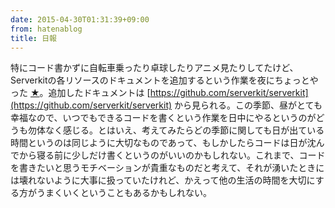 ```yaml
---
date: 2015-04-30T01:31:39+09:00
from: hatenablog
title: 日報
---
```

特にコード書かずに自転車乗ったり卓球したりアニメ見たりしてたけど、Serverkitの各リソースのドキュメントを追加するという作業を夜にちょっとやった [★](https://github.com/serverkit/serverkit/commit/ca773dd2304f13c3c68f5fb301b8c8d44478487f)。追加したドキュメントは [https://github.com/serverkit/serverkit](https://github.com/serverkit/serverkit) から見られる。この季節、昼がとても幸福なので、いつでもできるコードを書くという作業を日中にやるというのがどうも勿体なく感じる。とはいえ、考えてみたらどの季節に関しても日が出ている時間というのは同じように大切なものであって、もしかしたらコードは日が沈んでから寝る前に少しだけ書くというのがいいのかもしれない。これまで、コードを書きたいと思うモチベーションが貴重なものだと考えて、それが湧いたときには壊れないように大事に扱っていたけれど、かえって他の生活の時間を大切にする方がうまくいくということもあるかもしれない。

